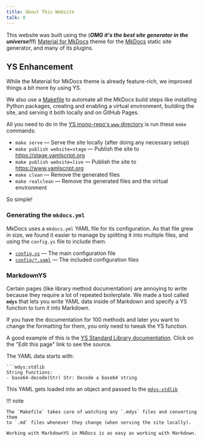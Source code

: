```yaml
---
title: About This Website
talk: 0
---
```


This website was built using the (_**OMG it's the best site generator in the
universe!!!**_) [Material for MkDocs](
https://squidfunk.github.io/mkdocs-material/) theme for the [MkDocs](
https://www.mkdocs.org/) static site generator, and many of its plugins.


## YS Enhancement

While the Material for MkDocs theme is already feature-rich, we improved things
a bit more by using YS.

We also use a [Makefile](
https://github.com/yaml/yamlscript/blob/main/www/Makefile) to automate all the
MkDocs build steps like installing Python packages, creating and enabling a
virtual environment, building the site, and serving it both locally and on
GitHub Pages.

All you need to do in the [YS mono-repo's `www` directory](
https://github.com/yaml/yamlscript/blob/main/www/) is run these `make` commands:

* `make serve` — Serve the site locally (after doing any necessary setup)
* `make publish website=stage` — Publish the site to
   <https://stage.yamlscript.org>
* `make publish website=live` — Publish the site to
   <https://www.yamlscript.org>
* `make clean` — Remove the generated files
* `make realclean` — Remove the generated files and the virtual environment

So simple!


### Generating the `mkdocs.yml`

MkDocs uses a `mkdocs.yml` YAML file for its configuration.
As that file grew in size, we found it easier to manage by splitting it into
multiple files, and using the `config.ys` file to include them.

* [`config.ys`](https://github.com/yaml/yamlscript/blob/main/www/config.ys)
  — The main configuration file
* [`config/*.yaml`](https://github.com/yaml/yamlscript/blob/main/www/config/)
  — The included configuration files


### MarkdownYS

Certain pages (like library method documentation) are annoying to write because
they require a lot of repeated boilerplate.
We made a tool called **`mdys`** that lets you write YAML data inside of
Markdown and specify a YS function to turn it into Markdown.

If you have the documentation for 100 methods and later you want to change the
formatting for them, you only need to tweak the YS function.

A good example of this is the [YS Standard Library documentation](
doc/ys-std.md).
Click on the "Edit this page" link to see the source.

The YAML data starts with:

````
```mdys:stdlib
String functions:
- base64-decode(Str) Str: Decode a base64 string
````

This YAML gets loaded into an object and passed to the [`mdys-stdlib`](
https://github.com/yaml/yamlscript/blob/website/doc/mdys.ys#L7-L17)

!!! note

    The `Makefile` takes care of watching any `.mdys` files and converting them
    to `.md` files whenever they change (when serving the site locally).

    Working with MarkdownYS in MkDocs is as easy as working with Markdown.
